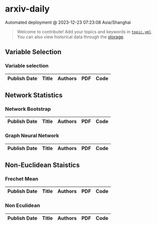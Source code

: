 # arxiv-daily
 Automated deployment @ 2023-12-23 07:23:08 Asia/Shanghai
> Welcome to contribute! Add your topics and keywords in [`topic.yml`](https://github.com/gux99/arxiv-daily/blob/main/database/topic.yml).
> You can also view historical data through the [storage](https://github.com/gux99/arxiv-daily/blob/main/database/storage).

## Variable Selection

### Variable selection
|Publish Date|Title|Authors|PDF|Code|
| :---: | :---: | :---: | :---: | :---: |

## Network Statistics

### Network Bootstrap
|Publish Date|Title|Authors|PDF|Code|
| :---: | :---: | :---: | :---: | :---: |

### Graph Neural Network
|Publish Date|Title|Authors|PDF|Code|
| :---: | :---: | :---: | :---: | :---: |

## Non-Euclidean Staistics

### Frechet Mean
|Publish Date|Title|Authors|PDF|Code|
| :---: | :---: | :---: | :---: | :---: |

### Non Eculidean
|Publish Date|Title|Authors|PDF|Code|
| :---: | :---: | :---: | :---: | :---: |
